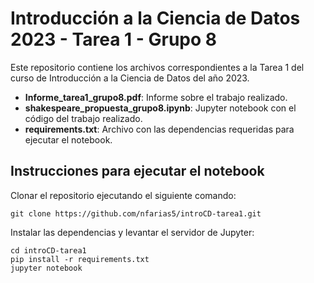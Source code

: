 # Introducción a la Ciencia de Datos 2023 - Tarea 1 - Grupo 8
Este repositorio contiene los archivos correspondientes a la Tarea 1 del curso de Introducción a la Ciencia de Datos del año 2023.
- **Informe_tarea1_grupo8.pdf**: Informe sobre el trabajo realizado.
- **shakespeare_propuesta_grupo8.ipynb**: Jupyter notebook con el código del trabajo realizado.
- **requirements.txt**: Archivo con las dependencias requeridas para ejecutar el notebook.

## Instrucciones para ejecutar el notebook
Clonar el repositorio ejecutando el siguiente comando:
```
git clone https://github.com/nfarias5/introCD-tarea1.git
```
Instalar las dependencias y levantar el servidor de Jupyter:
```
cd introCD-tarea1
pip install -r requirements.txt
jupyter notebook
```
